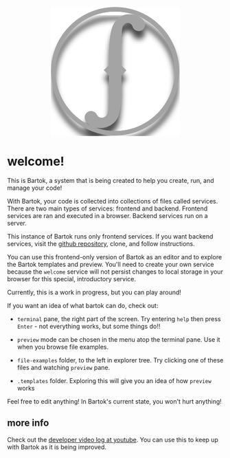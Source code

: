 <!-- no-select -->

<p style="width:100%; text-align:center;margin:0;">
  <img src="file-examples/bartok.svg" style="width:300px;margin:auto;">
</p>

# welcome!
This is Bartok, a system that is being created to help you create, run, and manage your code!

With Bartok, your code is collected into collections of files called services.  There are two main types of services: frontend and backend.  Frontend services are ran and executed in a browser.  Backend services run on a server.

This instance of Bartok runs only frontend services.  If you want backend services, visit the [github repository](https://github.com/crosshj/experiments/tree/gh-pages/bartok), clone, and follow instructions.

You can use this frontend-only version of Bartok as an editor and to explore the Bartok templates and preview.  You'll need to create your own service because the `welcome` service will not persist changes to local storage in your browser for this special, introductory service.

Currently, this is a work in progress, but you can play around!

If you want an idea of what bartok can do, check out:

  - `terminal` pane, the right part of the screen.
  Try entering `help` then press `Enter` - not everything works, but some things do!!

  - `preview` mode can be chosen in the menu atop the terminal pane.
  Use it when you browse file examples.

  - `file-examples` folder, to the left in explorer tree.
  Try clicking one of these files and watching `preview` pane.

  - `.templates` folder.
  Exploring this will give you an idea of how `preview` works

Feel free to edit anything!  In Bartok's current state, you won't hurt anything!

## more info

Check out the [developer video log at youtube](https://www.youtube.com/playlist?list=PLzxw4c2I_GGe6q7XHWH2lXsc9VBfzsNB_).
You can use this to keep up with Bartok as it is being improved.
